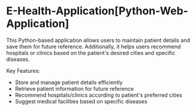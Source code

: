 # E-Health-Application[Python-Web-Application]
This Python-based application allows users to maintain patient details and save them for future reference. Additionally, it helps users recommend hospitals or clinics based on the patient's desired cities and specific diseases.

Key Features:
- Store and manage patient details efficiently
- Retrieve patient information for future reference
- Recommend hospitals/clinics according to patient's preferred cities
- Suggest medical facilities based on specific diseases
